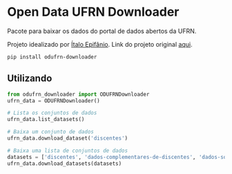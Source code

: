 # Open Data UFRN Downloader
Pacote para baixar os dados do portal de dados abertos da UFRN.

Projeto idealizado por [Ítalo Epifânio](https://github.com/itepifanio).
Link do projeto original [aqui](https://github.com/professorCheatSheet/dadosAbertosUFRNDownloader).

```bash
pip install odufrn-downloader
```

## Utilizando

```python
from odufrn_downloader import ODUFRNDownloader
ufrn_data = ODUFRNDownloader()

# Lista os conjuntos de dados
ufrn_data.list_datasets()

# Baixa um conjunto de dados
ufrn_data.download_dataset('discentes')

# Baixa uma lista de conjuntos de dados
datasets = ['discentes', 'dados-complementares-de-discentes', 'dados-socio-economicos-de-discentes']
ufrn_data.download_datasets(datasets)
```